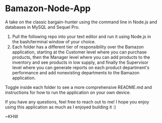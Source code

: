 # Bamazon-Node-App
A take on the classic bargain-hunter using the command line in Node.js and databases in MySQL and Sequel Pro.

1.  Pull the following repo into your text editor and run it using Node.js in the bash/terminal window of your choice.
2.  Each folder has a different tier of responsibility over the Bamazon application, starting at the Customer level where you can purchase products, then the Manager level where you can add products to the inventory and see products in low supply, and finally the Supervisor level where you can generate reports on each product department's performance and add nonexisting departments to the Bamazon application.

Toggle inside each folder to see a more comprehensive README.md and instructions for how to run the application on your own device.  

If you have any questions, feel free to reach out to me! I hope you enjoy using this application as much as I enjoyed building it :)

~KHW
